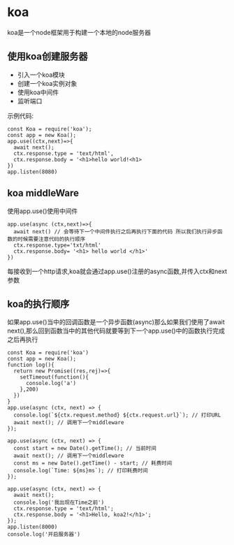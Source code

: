 # koa
koa是一个node框架用于构建一个本地的node服务器

## 使用koa创建服务器
- 引入一个koa模块
- 创建一个koa实例对象
- 使用koa中间件
- 监听端口

示例代码:
```
const Koa = require('koa');
const app = new Koa();
app.use((ctx,next)=>{
  await next();
  ctx.response.type = 'text/html',
  ctx.response.body = '<h1>hello world!<h1>
})
app.listen(8080)
```

## koa middleWare

使用app.use()使用中间件
```
app.use(async (ctx,next)=>{
  await next() // 会等待下一个中间件执行之后再执行下面的代码 所以我们执行异步函数的时候需要注意代码的执行顺序
  ctx.response.type='txt/html'
  ctx.response.body= '<h1> hello world </h1>'
})
```
每接收到一个http请求,koa就会通过app.use()注册的async函数,并传入ctx和next参数

## koa的执行顺序

如果app.use()当中的回调函数是一个异步函数(async)那么如果我们使用了await next(),那么回到函数当中的其他代码就要等到下一个app.use()中的函数执行完成之后再执行

```
const Koa = require('koa')
const app = new Koa();
function log(){
  return new Promise((res,rej)=>{
    setTimeout(function(){
      console.log('a')
    },200)
  })
}
app.use(async (ctx, next) => {
  console.log(`${ctx.request.method} ${ctx.request.url}`); // 打印URL
  await next(); // 调用下一个middleware
});

app.use(async (ctx, next) => {
  const start = new Date().getTime(); // 当前时间
  await next(); // 调用下一个middleware
  const ms = new Date().getTime() - start; // 耗费时间
  console.log(`Time: ${ms}ms`); // 打印耗费时间
});

app.use(async (ctx, next) => {
  await next();
  console.log('我出现在Time之前')
  ctx.response.type = 'text/html';
  ctx.response.body = '<h1>Hello, koa2!</h1>';
});
app.listen(8000)
console.log('开启服务器')
```